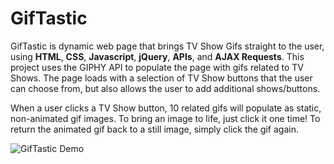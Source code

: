 # GifTastic

GifTastic is dynamic web page that brings TV Show Gifs straight to the user, using **HTML**, **CSS**, **Javascript**, **jQuery**, **APIs**, and **AJAX Requests**. This project uses the GIPHY API to populate the page with gifs related to TV Shows. The page loads with a selection of TV Show buttons that the user can choose from, but also allows the user to add additional shows/buttons.

When a user clicks a TV Show button, 10 related gifs will populate as static, non-animated gif images. To bring an image to life, just click it one time! To return the animated gif back to a still image, simply click the gif again. 

![GifTastic Demo](./assets/images/GifTastic-Gif.gif)
